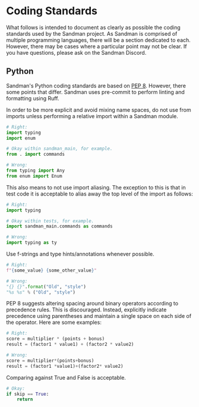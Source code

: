 # Coding Standards

What follows is intended to document as clearly as possible the coding standards used by the Sandman project. As Sandman is comprised of multiple programming languages, there will be a section dedicated to each. However, there may be cases where a particular point may not be clear. If you have questions, please ask on the Sandman Discord.

## Python

Sandman's Python coding standards are based on [PEP 8](https://peps.python.org/pep-0008/). However, there some points that differ. Sandman uses pre-commit to perform linting and formatting using Ruff.

In order to be more explicit and avoid mixing name spaces, do not use from imports unless performing a relative import within a Sandman module. 

```python
# Right:
import typing
import enum

# Okay within sandman_main, for example.
from . import commands
```

```python
# Wrong:
from typing import Any
from enum import Enum
```

This also means to not use import aliasing. The exception to this is that in test code it is acceptable to alias away the top level of the import as follows:

```python
# Right:
import typing

# Okay within tests, for example.
import sandman_main.commands as commands
```

```python
# Wrong:
import typing as ty
```

Use f-strings and type hints/annotations whenever possible.

```python
# Right:
f"{some_value} {some_other_value}"
```

```python
# Wrong:
"{} {}".format("Old", "style")
"%s %s" % ("Old", "style")
```

PEP 8 suggests altering spacing around binary operators according to precedence rules. This is discouraged. Instead, explicitly indicate precedence using parentheses and maintain a single space on each side of the operator. Here are some examples:

```python
# Right:
score = multiplier * (points + bonus)
result = (factor1 * value1) + (factor2 * value2)
```

```python
# Wrong:
score = multiplier*(points+bonus)
result = (factor1 *value1)+(factor2* value2)
```

Comparing against True and False is acceptable.


```python
# Okay:
if skip == True:
    return
```

